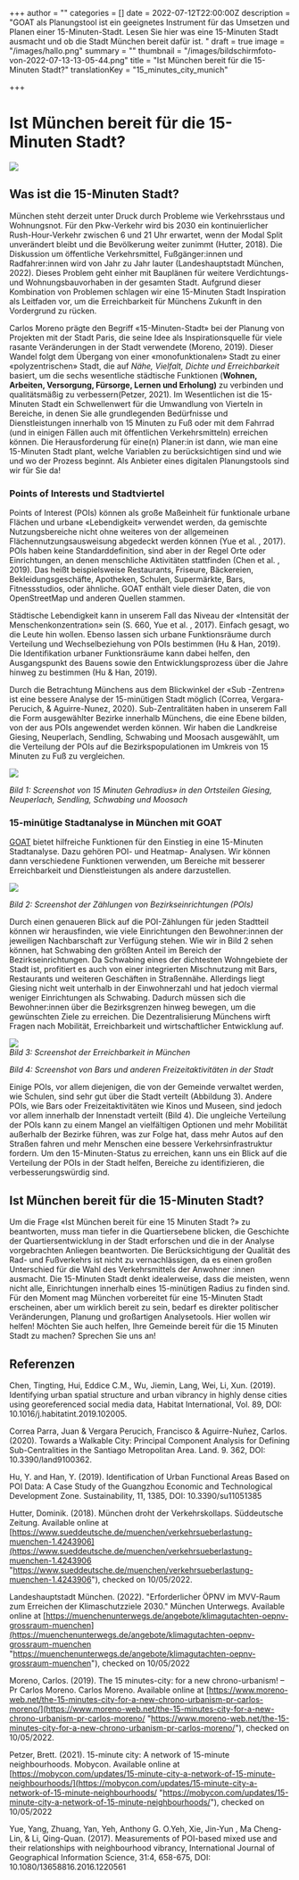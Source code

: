 +++
author = ""
categories = []
date = 2022-07-12T22:00:00Z
description = "GOAT als Planungstool ist ein geeignetes Instrument für das Umsetzen und Planen einer 15-Minuten-Stadt. Lesen Sie hier was eine 15-Minuten Stadt ausmacht und ob die Stadt München bereit dafür ist. "
draft = true
image = "/images/hallo.png"
summary = ""
thumbnail = "/images/bildschirmfoto-von-2022-07-13-13-05-44.png"
title = "Ist München bereit für die 15-Minuten Stadt?"
translationKey = "15_minutes_city_munich"

+++
# **Ist München bereit für die 15-Minuten Stadt?**

![](/images/bildschirmfoto-von-2022-07-13-11-37-39.png)

## **Was ist die 15-Minuten Stadt?**

München steht derzeit unter Druck durch Probleme wie Verkehrsstaus und Wohnungsnot. Für den Pkw-Verkehr wird bis 2030 ein kontinuierlicher Rush-Hour-Verkehr zwischen 6 und 21 Uhr erwartet, wenn der Modal Split unverändert bleibt und die Bevölkerung weiter zunimmt (Hutter, 2018). Die Diskussion um öffentliche Verkehrsmittel, Fußgänger:innen und Radfahrer:innen wird von Jahr zu Jahr lauter (Landeshauptstadt München, 2022). Dieses Problem geht einher mit Bauplänen für weitere Verdichtungs- und Wohnungsbauvorhaben in der gesamten Stadt. Aufgrund dieser Kombination von Problemen schlagen wir eine 15-Minuten Stadt Inspiration als Leitfaden vor, um die Erreichbarkeit für Münchens Zukunft in den Vordergrund zu rücken.

Carlos Moreno prägte den Begriff «15-Minuten-Stadt» bei der Planung von Projekten mit der Stadt Paris, die seine Idee als Inspirationsquelle für viele rasante Veränderungen in der Stadt verwendete (Moreno, 2019). Dieser Wandel folgt dem Übergang von einer «monofunktionalen» Stadt zu einer «polyzentrischen» Stadt, die auf _Nähe, Vielfalt, Dichte und Erreichbarkeit_ basiert, um die sechs wesentliche städtische Funktionen (**Wohnen, Arbeiten, Versorgung, Fürsorge, Lernen und Erholung)** zu verbinden und qualitätsmäßig zu verbessern(Petzer, 2021). Im Wesentlichen ist die 15-Minuten Stadt ein Schwellenwert für die Umwandlung von Vierteln in Bereiche, in denen Sie alle grundlegenden Bedürfnisse und Dienstleistungen innerhalb von 15 Minuten zu Fuß oder mit dem Fahrrad (und in einigen Fällen auch mit öffentlichen Verkehrsmitteln) erreichen können. Die Herausforderung für eine(n) Planer:in ist dann, wie man eine 15-Minuten Stadt plant, welche Variablen zu berücksichtigen sind und wie und wo der Prozess beginnt. Als Anbieter eines digitalen Planungstools sind wir für Sie da!

### **Points of Interests und Stadtviertel**

Points of Interest (POIs) können als große Maßeinheit für funktionale urbane Flächen und urbane «Lebendigkeit» verwendet werden, da gemischte Nutzungsbereiche nicht ohne weiteres von der allgemeinen Flächennutzungsausweisung abgedeckt werden können (Yue et al. , 2017). POIs haben keine Standarddefinition, sind aber in der Regel Orte oder Einrichtungen, an denen menschliche Aktivitäten stattfinden (Chen et al. , 2019). Das heißt beispielsweise Restaurants, Friseure, Bäckereien, Bekleidungsgeschäfte, Apotheken, Schulen, Supermärkte, Bars, Fitnessstudios, oder ähnliche. GOAT enthält viele dieser Daten, die von OpenStreetMap und anderen Quellen stammen.

Städtische Lebendigkeit kann in unserem Fall das Niveau der «Intensität der Menschenkonzentration» sein (S. 660, Yue et al. , 2017). Einfach gesagt, wo die Leute hin wollen. Ebenso lassen sich urbane Funktionsräume durch Verteilung und Wechselbeziehung von POIs bestimmen (Hu & Han, 2019). Die Identifikation urbaner Funktionsräume kann dabei helfen, den Ausgangspunkt des Bauens sowie den Entwicklungsprozess über die Jahre hinweg zu bestimmen (Hu & Han, 2019).

Durch die Betrachtung Münchens aus dem Blickwinkel der «Sub -Zentren» ist eine bessere Analyse der 15-minütigen Stadt möglich (Correa, Vergara-Perucich, & Aguirre-Nunez, 2020). Sub-Zentralitäten haben in unserem Fall die Form ausgewählter Bezirke innerhalb Münchens, die eine Ebene bilden, von der aus POIs angewendet werden können. Wir haben die Landkreise Giesing, Neuperlach, Sendling, Schwabing und Moosach ausgewählt, um die Verteilung der POIs auf die Bezirkspopulationen im Umkreis von 15 Minuten zu Fuß zu vergleichen.

![](/images/bildschirmfoto-von-2022-07-13-11-37-52.png)

_Bild 1: Screenshot von 15 Minuten Gehradius» in den Ortsteilen Giesing, Neuperlach, Sendling, Schwabing und Moosach_

### 15-minütige Stadtanalyse in München mit GOAT

[GOAT](/goat/ "Was ist GOAT?") bietet hilfreiche Funktionen für den Einstieg in eine 15-Minuten Stadtanalyse. Dazu gehören POI- und Heatmap- Analysen. Wir können dann verschiedene Funktionen verwenden, um Bereiche mit besserer Erreichbarkeit und Dienstleistungen als andere darzustellen.

![](/images/bildschirmfoto-von-2022-07-13-11-38-13.png)

_Bild 2: Screenshot der Zählungen von Bezirkseinrichtungen (POIs)_

Durch einen genaueren Blick auf die POI-Zählungen für jeden Stadtteil können wir herausfinden, wie viele Einrichtungen den Bewohner:innen der jeweiligen Nachbarschaft zur Verfügung stehen. Wie wir in Bild 2 sehen können, hat Schwabing den größten Anteil im Bereich der Bezirkseinrichtungen. Da Schwabing eines der dichtesten Wohngebiete der Stadt ist, profitiert es auch von einer integrierten Mischnutzung mit Bars, Restaurants und weiteren Geschäften in Straßennähe. Allerdings liegt Giesing nicht weit unterhalb in der Einwohnerzahl und hat jedoch viermal weniger Einrichtungen als Schwabing. Dadurch müssen sich die Bewohner:innen über die Bezirksgrenzen hinweg bewegen, um die gewünschten Ziele zu erreichen. Die Dezentralisierung Münchens wirft Fragen nach Mobilität, Erreichbarkeit und wirtschaftlicher Entwicklung auf.

![](/images/bildschirmfoto-von-2022-07-13-11-38-33.png)  
_Bild 3: Screenshot der Erreichbarkeit in München_

_Bild 4: Screenshot von Bars und anderen Freizeitaktivitäten in der Stadt_

Einige POIs, vor allem diejenigen, die von der Gemeinde verwaltet werden, wie Schulen, sind sehr gut über die Stadt verteilt (Abbildung 3). Andere POIs, wie Bars oder Freizeitaktivitäten wie Kinos und Museen, sind jedoch vor allem innerhalb der Innenstadt verteilt (Bild 4). Die ungleiche Verteilung der POIs kann zu einem Mangel an vielfältigen Optionen und mehr Mobilität außerhalb der Bezirke führen, was zur Folge hat, dass mehr Autos auf den Straßen fahren und mehr Menschen eine bessere Verkehrsinfrastruktur fordern. Um den 15-Minuten-Status zu erreichen, kann uns ein Blick auf die Verteilung der POIs in der Stadt helfen, Bereiche zu identifizieren, die verbesserungswürdig sind.

## Ist München bereit für die 15-Minuten Stadt?

Um die Frage «Ist München bereit für eine 15 Minuten Stadt ?» zu beantworten, muss man tiefer in die Quartiersebene blicken, die Geschichte der Quartiersentwicklung in der Stadt erforschen und die in der Analyse vorgebrachten Anliegen beantworten. Die Berücksichtigung der Qualität des Rad- und Fußverkehrs ist nicht zu vernachlässigen, da es einen großen Unterschied für die Wahl des Verkehrsmittels der Anwohner :innen ausmacht. Die 15-Minuten Stadt denkt idealerweise, dass die meisten, wenn nicht alle, Einrichtungen innerhalb eines 15-minütigen Radius zu finden sind. Für den Moment mag München vorbereitet für eine 15-Minuten Stadt erscheinen, aber um wirklich bereit zu sein, bedarf es direkter politischer Veränderungen, Planung und großartigen Analysetools. Hier wollen wir helfen! Möchten Sie auch helfen, Ihre Gemeinde bereit für die 15 Minuten Stadt zu machen? Sprechen Sie uns an!

## **Referenzen**

Chen, Tingting, Hui, Eddice C.M., Wu, Jiemin, Lang, Wei, Li, Xun. (2019). Identifying urban spatial structure and urban vibrancy in highly dense cities using georeferenced social media data, Habitat International, Vol. 89, DOI: 10.1016/j.habitatint.2019.102005.

Correa Parra, Juan & Vergara Perucich, Francisco & Aguirre-Nuñez, Carlos. (2020). Towards a Walkable City: Principal Component Analysis for Defining Sub-Centralities in the Santiago Metropolitan Area. Land. 9. 362, DOI: 10.3390/land9100362.

Hu, Y. and Han, Y. (2019). Identification of Urban Functional Areas Based on POI Data: A Case Study of the Guangzhou Economic and Technological Development Zone. Sustainability, 11, 1385, DOI: 10.3390/su11051385

Hutter, Dominik. (2018). München droht der Verkehrskollaps. Süddeutsche Zeitung. Available online at [https://www.sueddeutsche.de/muenchen/verkehrsueberlastung-muenchen-1.4243906](https://www.sueddeutsche.de/muenchen/verkehrsueberlastung-muenchen-1.4243906 "https://www.sueddeutsche.de/muenchen/verkehrsueberlastung-muenchen-1.4243906"), checked on 10/05/2022.

Landeshauptstadt München. (2022). "Erforderlicher ÖPNV im MVV-Raum zum Erreichen der Klimaschutzziele 2030." München Unterwegs. Available online at [https://muenchenunterwegs.de/angebote/klimagutachten-oepnv-grossraum-muenchen](https://muenchenunterwegs.de/angebote/klimagutachten-oepnv-grossraum-muenchen "https://muenchenunterwegs.de/angebote/klimagutachten-oepnv-grossraum-muenchen"), checked on 10/05/2022

Moreno, Carlos. (2019). The 15 minutes-city: for a new chrono-urbanism! – Pr Carlos Moreno. Carlos Moreno. Available online at [https://www.moreno-web.net/the-15-minutes-city-for-a-new-chrono-urbanism-pr-carlos-moreno/](https://www.moreno-web.net/the-15-minutes-city-for-a-new-chrono-urbanism-pr-carlos-moreno/ "https://www.moreno-web.net/the-15-minutes-city-for-a-new-chrono-urbanism-pr-carlos-moreno/"), checked on 10/05/2022.

Petzer, Brett. (2021). 15-minute city: A network of 15-minute neighbourhoods. Mobycon. Available online at [https://mobycon.com/updates/15-minute-city-a-network-of-15-minute-neighbourhoods/](https://mobycon.com/updates/15-minute-city-a-network-of-15-minute-neighbourhoods/ "https://mobycon.com/updates/15-minute-city-a-network-of-15-minute-neighbourhoods/"), checked on 10/05/2022

Yue, Yang, Zhuang, Yan, Yeh, Anthony G. O.Yeh, Xie, Jin-Yun , Ma Cheng-Lin, & Li, Qing-Quan. (2017). Measurements of POI-based mixed use and their relationships with neighbourhood vibrancy, International Journal of Geographical Information Science, 31:4, 658-675, DOI: 10.1080/13658816.2016.1220561